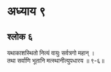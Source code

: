 # अध्याय ९

## श्लोक ६

यथाकाशस्थितो नित्यं वायुः सर्वत्रगो महान् ।<br>तथा सर्वाणि भूतानि मत्स्थानीत्युपधारय ॥ ९-६॥<br><br>


